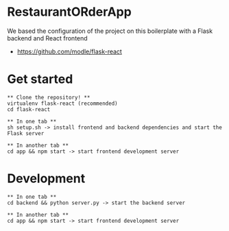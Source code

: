# RestaurantORderApp
We based the configuration of the project on this boilerplate with a Flask backend and React frontend

- https://github.com/modle/flask-react

# Get started
  
    ** Clone the repository! **
    virtualenv flask-react (recommended)
    cd flask-react
    
    ** In one tab **
    sh setup.sh -> install frontend and backend dependencies and start the Flask server
    
    ** In another tab **
    cd app && npm start -> start frontend development server

# Development

    ** In one tab **
    cd backend && python server.py -> start the backend server
    
    ** In another tab **
    cd app && npm start -> start frontend development server